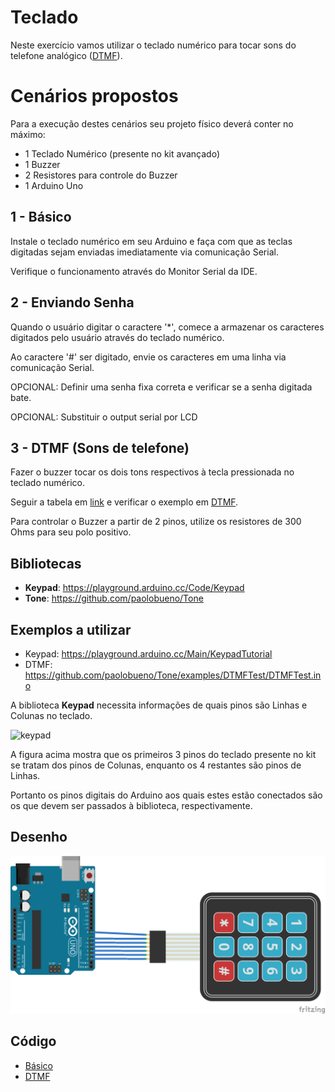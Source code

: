 # Teclado

Neste exercício vamos utilizar o teclado numérico para tocar sons do telefone analógico ([DTMF](https://en.wikipedia.org/wiki/Dual-tone_multi-frequency_signaling)).

# Cenários propostos

Para a execução destes cenários seu projeto físico deverá conter no máximo:

- 1 Teclado Numérico (presente no kit avançado)
- 1 Buzzer
- 2 Resistores para controle do Buzzer
- 1 Arduino Uno

## 1 - Básico

Instale o teclado numérico em seu Arduino e faça com que as teclas digitadas sejam enviadas imediatamente via comunicação Serial.

Verifique o funcionamento através do Monitor Serial da IDE.

## 2 - Enviando Senha

Quando o usuário digitar o caractere '*', comece a armazenar os caracteres digitados pelo usuário através do teclado numérico.

Ao caractere '#' ser digitado, envie os caracteres em uma linha via comunicação Serial.

OPCIONAL: Definir uma senha fixa correta e verificar se a senha digitada bate.

OPCIONAL: Substituir o output serial por LCD

## 3 - DTMF (Sons de telefone)

Fazer o buzzer tocar os dois tons respectivos à tecla pressionada no teclado numérico.

Seguir a tabela em [link](https://en.wikipedia.org/wiki/Dual-tone_multi-frequency_signaling#Keypad) e verificar o exemplo em [DTMF](https://github.com/paolobueno/Tone/examples/DTMFTest/DTMFTest.pde).

Para controlar o Buzzer a partir de 2 pinos, utilize os resistores de 300 Ohms para seu polo positivo.

## Bibliotecas

- **Keypad**: https://playground.arduino.cc/Code/Keypad
- **Tone**: https://github.com/paolobueno/Tone

## Exemplos a utilizar

- Keypad: https://playground.arduino.cc/Main/KeypadTutorial
- DTMF: https://github.com/paolobueno/Tone/examples/DTMFTest/DTMFTest.ino

A biblioteca **Keypad** necessita informações de quais pinos são Linhas e Colunas no teclado.

![keypad](https://www.robocore.net/upload/lojavirtual/164_4_H.png)

A figura acima mostra que os primeiros 3 pinos do teclado presente no kit se tratam dos pinos de Colunas, enquanto os 4 restantes são pinos de Linhas.

Portanto os pinos digitais do Arduino aos quais estes estão conectados são os que devem ser passados à biblioteca, respectivamente.

## Desenho

![protoboard](../exercicios/10-teclado/circuito.png)

## Código

- [Básico](../exercicios/10-teclado/teclado/teclado.ino)
- [DTMF](../exercicios/10-teclado/dtmf/dtmf.ino)
